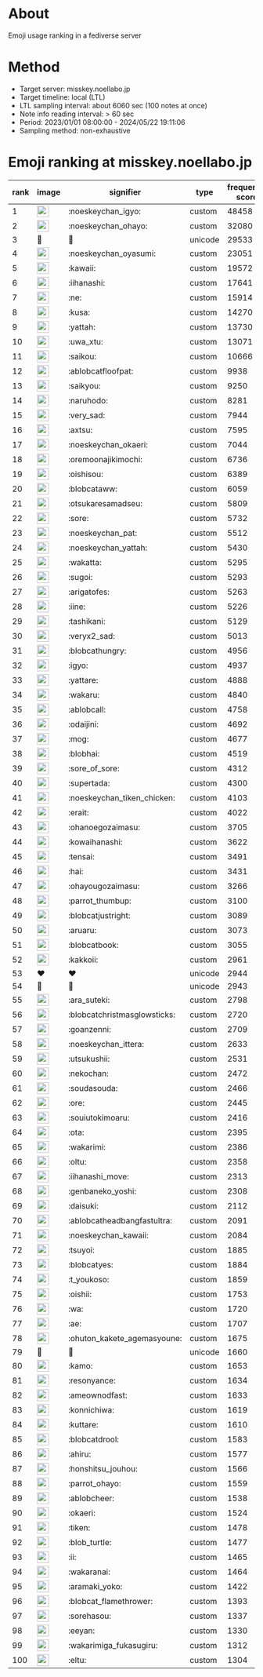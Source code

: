 # About
Emoji usage ranking in a fediverse server

# Method
- Target server: misskey.noellabo.jp
- Target timeline: local (LTL)
- LTL sampling interval: about 6060 sec (100 notes at once)
- Note info reading interval: > 60 sec
- Period: 2023/01/01 08:00:00 - 2024/05/22 19:11:06 
- Sampling method: non-exhaustive

# Emoji ranking at misskey.noellabo.jp

|rank|image|signifier|type|frequency score|
|----|----|----|----|----|
|1|<img height="24" src="https://misskey.noellabo.jp/emoji/noeskeychan_igyo.webp">|:noeskeychan_igyo:|custom|48458|
|2|<img height="24" src="https://misskey.noellabo.jp/emoji/noeskeychan_ohayo.webp">|:noeskeychan_ohayo:|custom|32080|
|3|🎉|🎉|unicode|29533|
|4|<img height="24" src="https://misskey.noellabo.jp/emoji/noeskeychan_oyasumi.webp">|:noeskeychan_oyasumi:|custom|23051|
|5|<img height="24" src="https://misskey.noellabo.jp/emoji/kawaii.webp">|:kawaii:|custom|19572|
|6|<img height="24" src="https://misskey.noellabo.jp/emoji/iihanashi.webp">|:iihanashi:|custom|17641|
|7|<img height="24" src="https://misskey.noellabo.jp/emoji/ne.webp">|:ne:|custom|15914|
|8|<img height="24" src="https://misskey.noellabo.jp/emoji/kusa.webp">|:kusa:|custom|14270|
|9|<img height="24" src="https://misskey.noellabo.jp/emoji/yattah.webp">|:yattah:|custom|13730|
|10|<img height="24" src="https://misskey.noellabo.jp/emoji/uwa_xtu.webp">|:uwa_xtu:|custom|13071|
|11|<img height="24" src="https://misskey.noellabo.jp/emoji/saikou.webp">|:saikou:|custom|10666|
|12|<img height="24" src="https://misskey.noellabo.jp/emoji/ablobcatfloofpat.webp">|:ablobcatfloofpat:|custom|9938|
|13|<img height="24" src="https://misskey.noellabo.jp/emoji/saikyou.webp">|:saikyou:|custom|9250|
|14|<img height="24" src="https://misskey.noellabo.jp/emoji/naruhodo.webp">|:naruhodo:|custom|8281|
|15|<img height="24" src="https://misskey.noellabo.jp/emoji/very_sad.webp">|:very_sad:|custom|7944|
|16|<img height="24" src="https://misskey.noellabo.jp/emoji/axtsu.webp">|:axtsu:|custom|7595|
|17|<img height="24" src="https://misskey.noellabo.jp/emoji/noeskeychan_okaeri.webp">|:noeskeychan_okaeri:|custom|7044|
|18|<img height="24" src="https://misskey.noellabo.jp/emoji/oremoonajikimochi.webp">|:oremoonajikimochi:|custom|6736|
|19|<img height="24" src="https://misskey.noellabo.jp/emoji/oishisou.webp">|:oishisou:|custom|6389|
|20|<img height="24" src="https://misskey.noellabo.jp/emoji/blobcataww.webp">|:blobcataww:|custom|6059|
|21|<img height="24" src="https://misskey.noellabo.jp/emoji/otsukaresamadseu.webp">|:otsukaresamadseu:|custom|5809|
|22|<img height="24" src="https://misskey.noellabo.jp/emoji/sore.webp">|:sore:|custom|5732|
|23|<img height="24" src="https://misskey.noellabo.jp/emoji/noeskeychan_pat.webp">|:noeskeychan_pat:|custom|5512|
|24|<img height="24" src="https://misskey.noellabo.jp/emoji/noeskeychan_yattah.webp">|:noeskeychan_yattah:|custom|5430|
|25|<img height="24" src="https://misskey.noellabo.jp/emoji/wakatta.webp">|:wakatta:|custom|5295|
|26|<img height="24" src="https://misskey.noellabo.jp/emoji/sugoi.webp">|:sugoi:|custom|5293|
|27|<img height="24" src="https://misskey.noellabo.jp/emoji/arigatofes.webp">|:arigatofes:|custom|5263|
|28|<img height="24" src="https://misskey.noellabo.jp/emoji/iine.webp">|:iine:|custom|5226|
|29|<img height="24" src="https://misskey.noellabo.jp/emoji/tashikani.webp">|:tashikani:|custom|5129|
|30|<img height="24" src="https://misskey.noellabo.jp/emoji/veryx2_sad.webp">|:veryx2_sad:|custom|5013|
|31|<img height="24" src="https://misskey.noellabo.jp/emoji/blobcathungry.webp">|:blobcathungry:|custom|4956|
|32|<img height="24" src="https://misskey.noellabo.jp/emoji/igyo.webp">|:igyo:|custom|4937|
|33|<img height="24" src="https://misskey.noellabo.jp/emoji/yattare.webp">|:yattare:|custom|4888|
|34|<img height="24" src="https://misskey.noellabo.jp/emoji/wakaru.webp">|:wakaru:|custom|4840|
|35|<img height="24" src="https://misskey.noellabo.jp/emoji/ablobcall.webp">|:ablobcall:|custom|4758|
|36|<img height="24" src="https://misskey.noellabo.jp/emoji/odaijini.webp">|:odaijini:|custom|4692|
|37|<img height="24" src="https://misskey.noellabo.jp/emoji/mog.webp">|:mog:|custom|4677|
|38|<img height="24" src="https://misskey.noellabo.jp/emoji/blobhai.webp">|:blobhai:|custom|4519|
|39|<img height="24" src="https://misskey.noellabo.jp/emoji/sore_of_sore.webp">|:sore_of_sore:|custom|4312|
|40|<img height="24" src="https://misskey.noellabo.jp/emoji/supertada.webp">|:supertada:|custom|4300|
|41|<img height="24" src="https://misskey.noellabo.jp/emoji/noeskeychan_tiken_chicken.webp">|:noeskeychan_tiken_chicken:|custom|4103|
|42|<img height="24" src="https://misskey.noellabo.jp/emoji/erait.webp">|:erait:|custom|4022|
|43|<img height="24" src="https://misskey.noellabo.jp/emoji/ohanoegozaimasu.webp">|:ohanoegozaimasu:|custom|3705|
|44|<img height="24" src="https://misskey.noellabo.jp/emoji/kowaihanashi.webp">|:kowaihanashi:|custom|3622|
|45|<img height="24" src="https://misskey.noellabo.jp/emoji/tensai.webp">|:tensai:|custom|3491|
|46|<img height="24" src="https://misskey.noellabo.jp/emoji/hai.webp">|:hai:|custom|3431|
|47|<img height="24" src="https://misskey.noellabo.jp/emoji/ohayougozaimasu.webp">|:ohayougozaimasu:|custom|3266|
|48|<img height="24" src="https://misskey.noellabo.jp/emoji/parrot_thumbup.webp">|:parrot_thumbup:|custom|3100|
|49|<img height="24" src="https://misskey.noellabo.jp/emoji/blobcatjustright.webp">|:blobcatjustright:|custom|3089|
|50|<img height="24" src="https://misskey.noellabo.jp/emoji/aruaru.webp">|:aruaru:|custom|3073|
|51|<img height="24" src="https://misskey.noellabo.jp/emoji/blobcatbook.webp">|:blobcatbook:|custom|3055|
|52|<img height="24" src="https://misskey.noellabo.jp/emoji/kakkoii.webp">|:kakkoii:|custom|2961|
|53|❤|❤|unicode|2944|
|54|🍗|🍗|unicode|2943|
|55|<img height="24" src="https://misskey.noellabo.jp/emoji/ara_suteki.webp">|:ara_suteki:|custom|2798|
|56|<img height="24" src="https://misskey.noellabo.jp/emoji/blobcatchristmasglowsticks.webp">|:blobcatchristmasglowsticks:|custom|2720|
|57|<img height="24" src="https://misskey.noellabo.jp/emoji/goanzenni.webp">|:goanzenni:|custom|2709|
|58|<img height="24" src="https://misskey.noellabo.jp/emoji/noeskeychan_ittera.webp">|:noeskeychan_ittera:|custom|2633|
|59|<img height="24" src="https://misskey.noellabo.jp/emoji/utsukushii.webp">|:utsukushii:|custom|2531|
|60|<img height="24" src="https://misskey.noellabo.jp/emoji/nekochan.webp">|:nekochan:|custom|2472|
|61|<img height="24" src="https://misskey.noellabo.jp/emoji/soudasouda.webp">|:soudasouda:|custom|2466|
|62|<img height="24" src="https://misskey.noellabo.jp/emoji/ore.webp">|:ore:|custom|2445|
|63|<img height="24" src="https://misskey.noellabo.jp/emoji/souiutokimoaru.webp">|:souiutokimoaru:|custom|2416|
|64|<img height="24" src="https://misskey.noellabo.jp/emoji/ota.webp">|:ota:|custom|2395|
|65|<img height="24" src="https://misskey.noellabo.jp/emoji/wakarimi.webp">|:wakarimi:|custom|2386|
|66|<img height="24" src="https://misskey.noellabo.jp/emoji/oltu.webp">|:oltu:|custom|2358|
|67|<img height="24" src="https://misskey.noellabo.jp/emoji/iihanashi_move.webp">|:iihanashi_move:|custom|2313|
|68|<img height="24" src="https://misskey.noellabo.jp/emoji/genbaneko_yoshi.webp">|:genbaneko_yoshi:|custom|2308|
|69|<img height="24" src="https://misskey.noellabo.jp/emoji/daisuki.webp">|:daisuki:|custom|2112|
|70|<img height="24" src="https://misskey.noellabo.jp/emoji/ablobcatheadbangfastultra.webp">|:ablobcatheadbangfastultra:|custom|2091|
|71|<img height="24" src="https://misskey.noellabo.jp/emoji/noeskeychan_kawaii.webp">|:noeskeychan_kawaii:|custom|2084|
|72|<img height="24" src="https://misskey.noellabo.jp/emoji/tsuyoi.webp">|:tsuyoi:|custom|1885|
|73|<img height="24" src="https://misskey.noellabo.jp/emoji/blobcatyes.webp">|:blobcatyes:|custom|1884|
|74|<img height="24" src="https://misskey.noellabo.jp/emoji/t_youkoso.webp">|:t_youkoso:|custom|1859|
|75|<img height="24" src="https://misskey.noellabo.jp/emoji/oishii.webp">|:oishii:|custom|1753|
|76|<img height="24" src="https://misskey.noellabo.jp/emoji/wa.webp">|:wa:|custom|1720|
|77|<img height="24" src="https://misskey.noellabo.jp/emoji/ae.webp">|:ae:|custom|1707|
|78|<img height="24" src="https://misskey.noellabo.jp/emoji/ohuton_kakete_agemasyoune.webp">|:ohuton_kakete_agemasyoune:|custom|1675|
|79|👀|👀|unicode|1660|
|80|<img height="24" src="https://misskey.noellabo.jp/emoji/kamo.webp">|:kamo:|custom|1653|
|81|<img height="24" src="https://misskey.noellabo.jp/emoji/resonyance.webp">|:resonyance:|custom|1634|
|82|<img height="24" src="https://misskey.noellabo.jp/emoji/ameownodfast.webp">|:ameownodfast:|custom|1633|
|83|<img height="24" src="https://misskey.noellabo.jp/emoji/konnichiwa.webp">|:konnichiwa:|custom|1619|
|84|<img height="24" src="https://misskey.noellabo.jp/emoji/kuttare.webp">|:kuttare:|custom|1610|
|85|<img height="24" src="https://misskey.noellabo.jp/emoji/blobcatdrool.webp">|:blobcatdrool:|custom|1583|
|86|<img height="24" src="https://misskey.noellabo.jp/emoji/ahiru.webp">|:ahiru:|custom|1577|
|87|<img height="24" src="https://misskey.noellabo.jp/emoji/honshitsu_jouhou.webp">|:honshitsu_jouhou:|custom|1566|
|88|<img height="24" src="https://misskey.noellabo.jp/emoji/parrot_ohayo.webp">|:parrot_ohayo:|custom|1559|
|89|<img height="24" src="https://misskey.noellabo.jp/emoji/ablobcheer.webp">|:ablobcheer:|custom|1538|
|90|<img height="24" src="https://misskey.noellabo.jp/emoji/okaeri.webp">|:okaeri:|custom|1524|
|91|<img height="24" src="https://misskey.noellabo.jp/emoji/tiken.webp">|:tiken:|custom|1478|
|92|<img height="24" src="https://misskey.noellabo.jp/emoji/blob_turtle.webp">|:blob_turtle:|custom|1477|
|93|<img height="24" src="https://misskey.noellabo.jp/emoji/ii.webp">|:ii:|custom|1465|
|94|<img height="24" src="https://misskey.noellabo.jp/emoji/wakaranai.webp">|:wakaranai:|custom|1464|
|95|<img height="24" src="https://misskey.noellabo.jp/emoji/aramaki_yoko.webp">|:aramaki_yoko:|custom|1422|
|96|<img height="24" src="https://misskey.noellabo.jp/emoji/blobcat_flamethrower.webp">|:blobcat_flamethrower:|custom|1393|
|97|<img height="24" src="https://misskey.noellabo.jp/emoji/sorehasou.webp">|:sorehasou:|custom|1337|
|98|<img height="24" src="https://misskey.noellabo.jp/emoji/eeyan.webp">|:eeyan:|custom|1330|
|99|<img height="24" src="https://misskey.noellabo.jp/emoji/wakarimiga_fukasugiru.webp">|:wakarimiga_fukasugiru:|custom|1312|
|100|<img height="24" src="https://misskey.noellabo.jp/emoji/eltu.webp">|:eltu:|custom|1304|
